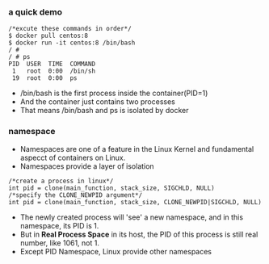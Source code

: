 ### a quick demo
```
/*excute these commands in order*/
$ docker pull centos:8
$ docker run -it centos:8 /bin/bash
/ #
/ # ps
PID  USER  TIME  COMMAND
 1   root  0:00  /bin/sh
 19  root  0:00  ps
```
- /bin/bash is the first process inside the container(PID=1)
- And the container just contains two processes
- That means /bin/bash and ps is isolated by docker

### namespace
- Namespaces are one of a feature in the Linux Kernel and fundamental aspecct of containers on Linux.
- Namespaces provide a layer of isolation
```
/*create a process in linux*/
int pid = clone(main_function, stack_size, SIGCHLD, NULL)
/*specify the CLONE_NEWPID argument*/
int pid = clone(main_function, stack_size, CLONE_NEWPID|SIGCHLD, NULL)
```
- The newly created process will 'see' a new namespace, and in this namespace, its PID is 1.
- But in **Real Process Space** in its host, the PID of this process is still real number, like 1061, not 1.
- Except PID Namespace, Linux provide other namespaces
```
```
